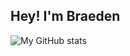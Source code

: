 ## Hey! I'm Braeden

![My GitHub stats](https://github-readme-stats.vercel.app/api?username=BraedenTurner22&show_icons=true&theme=gruvbox)

<!--
**BraedenTurner22/BraedenTurner22** is a ✨ _special_ ✨ repository because its `README.md` (this file) appears on your GitHub profile.

Here are some ideas to get you started:

- 🔭 I’m currently working on ...
- 🌱 I’m currently learning ...
- 👯 I’m looking to collaborate on ...
- 🤔 I’m looking for help with ...
- 💬 Ask me about ...
- 📫 How to reach me: ...
- 😄 Pronouns: ...
- ⚡ Fun fact: ...
-->
